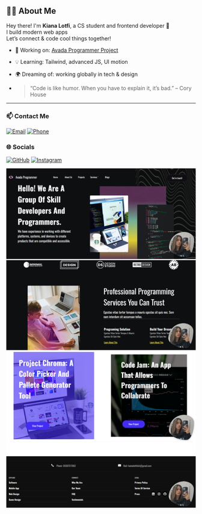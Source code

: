 ## 👩‍💻 About Me

Hey there! I'm **Kiana Lotfi**, a CS student and frontend developer 🎨  
I build modern web apps  
Let’s connect & code cool things together!

- 🔭 Working on: [Avada Programmer Project](https://keyelty-dev.github.io/avada-programmer/)                
- 💡 Learning: Tailwind, advanced JS, UI motion
- 🌍 Dreaming of: working globally in tech & design
  
- > “Code is like humor. When you have to explain it, it’s bad.” – Cory House

---

### 📫 Contact Me

[![Email](https://img.shields.io/badge/Email-kianalotfiiiiiii@gmail.com-red?style=for-the-badge&logo=gmail&logoColor=white)](mailto:kianalotfiiiiiii@gmail.com)
[![Phone](https://img.shields.io/badge/Phone-+989387617882-teal?style=for-the-badge&logo=whatsapp&logoColor=white)](tel:+989387617882)

### 🌐 Socials

[![GitHub](https://img.shields.io/badge/GitHub-keyelty--dev-181717?style=for-the-badge&logo=github&logoColor=white)](https://github.com/keyelty-dev)
[![Instagram](https://img.shields.io/badge/Instagram-kianalotfi__developer-E4405F?style=for-the-badge&logo=instagram&logoColor=white)](https://www.instagram.com/kianalotfi.developer?igsh=ZWN5MmZ3bHVmbHVu)

![...](https://github.com/keyelty-dev/avada-programmer/blob/main/assets/image/screenshotone.png?raw=true)
![...](https://github.com/keyelty-dev/avada-programmer/blob/main/assets/image/screenshottwo.png?raw=true)
![...](https://github.com/keyelty-dev/avada-programmer/blob/main/assets/image/screenshotthree.png?raw=true)
![...](https://github.com/keyelty-dev/avada-programmer/blob/main/assets/image/screenshot%20four.png?raw=true)

